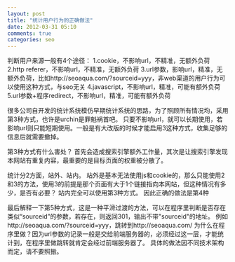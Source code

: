 ```yaml
---
layout: post
title: "统计用户行为的正确做法"
date: 2012-03-31 05:10
comments: true
categories: seo
---
```


判断用户来源一般有4个途径：
1.cookie，不影响url，不精准，无额外负荷
2.http referer，不影响url，不精准，无额外负荷
3.url参数，影响url，精准，无额外负荷，比如http://seoaqua.com/?sourceid=yyy，非web渠道的用户行为可以使用这种方式，与seo无关
4.javascript，不影响url，精准，可能有额外负荷
5.url参数+程序redirect，不影响url，精准，可能有额外负荷

很多公司自开发的统计系统模仿早期统计系统的思路，为了照顾所有情况均，采用第3种方式，也许是urchin是罪魁祸首吧。
只要不影响url，就可以长期使用，若影响url则只能短期使用。一般是有大改版的时候才能启用3这种方式，收集足够的信息后就需要撤掉。

第3种方式有什么害处？
首先会造成搜索引擎额外工作量，其次是让搜索引擎发现本网站有重复内容，最重要的是目标页面的权重被分散了。

统计分2方面，站外、站内。
站外是基本无法使用js和cookie的，那么只能使用2和3的方法，使用3的前提是那个页面有大于1个链接指向本网站，但这种情况有多少，是否有必要？
站内完全可以使用第3种方式。
因此正确的做法是第4种

最后解释一下第5种方式，这是一种平滑过渡的方法，可以在程序里判断是否存在类似“sourceid”的参数，若存在，则返回301，输出不带"sourceid"的地址。
例如http://seoaqua.com/?sourceid=yyy，跳转到http://seoaqua.com/
为什么在程序里做？因为url参数的记录一般是交给前端服务器的，必须经过这一层，才能统计到，在程序里做跳转就肯定会经过前端服务器了。
具体的做法因不同技术架构而定，请不要照搬。

